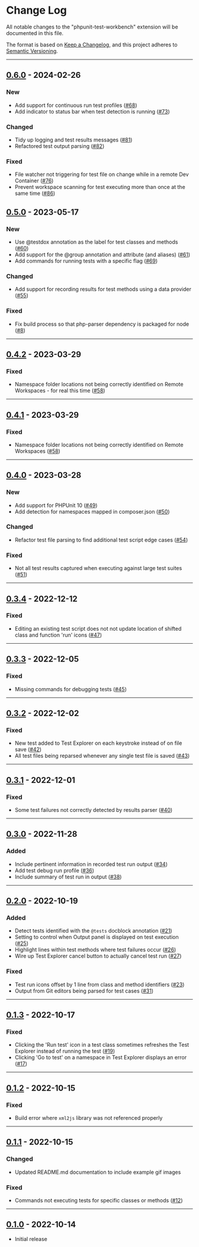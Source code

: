 # Change Log

All notable changes to the "phpunit-test-workbench" extension will be documented in this file.

The format is based on [Keep a Changelog](https://keepachangelog.com/en/1.0.0/),
and this project adheres to [Semantic Versioning](https://semver.org/spec/v2.0.0.html).

---

## [0.6.0] - 2024-02-26
### New
- Add support for continuous run test profiles ([#68](https://github.com/chiefmyron/phpunit-test-workbench/issues/68))
- Add indicator to status bar when test detection is running ([#73](https://github.com/chiefmyron/phpunit-test-workbench/issues/73))

### Changed
- Tidy up logging and test results messages ([#81](https://github.com/chiefmyron/phpunit-test-workbench/issues/81))
- Refactored test output parsing ([#82](https://github.com/chiefmyron/phpunit-test-workbench/issues/82))

### Fixed
- File watcher not triggering for test file on change while in a remote Dev Container ([#76](https://github.com/chiefmyron/phpunit-test-workbench/issues/76))
- Prevent workspace scanning for test executing more than once at the same time ([#86](https://github.com/chiefmyron/phpunit-test-workbench/issues/86))

## [0.5.0] - 2023-05-17
### New
- Use @testdox annotation as the label for test classes and methods ([#60](https://github.com/chiefmyron/phpunit-test-workbench/issues/60))
- Add support for the @group annotation and attribute (and aliases) ([#61](https://github.com/chiefmyron/phpunit-test-workbench/issues/61))
- Add commands for running tests with a specific flag ([#69](https://github.com/chiefmyron/phpunit-test-workbench/issues/69))

### Changed
- Add support for recording results for test methods using a data provider ([#55](https://github.com/chiefmyron/phpunit-test-workbench/issues/55))

### Fixed
- Fix build process so that php-parser dependency is packaged for node ([#8](https://github.com/chiefmyron/phpunit-test-workbench/issues/8))

---

## [0.4.2] - 2023-03-29
### Fixed
- Namespace folder locations not being correctly identified on Remote Workspaces - for real this time ([#58](https://github.com/chiefmyron/phpunit-test-workbench/issues/58))

---

## [0.4.1] - 2023-03-29
### Fixed
- Namespace folder locations not being correctly identified on Remote Workspaces ([#58](https://github.com/chiefmyron/phpunit-test-workbench/issues/58))

---

## [0.4.0] - 2023-03-28
### New
- Add support for PHPUnit 10 ([#49](https://github.com/chiefmyron/phpunit-test-workbench/issues/49))
- Add detection for namespaces mapped in composer.json ([#50](https://github.com/chiefmyron/phpunit-test-workbench/issues/50))

### Changed
- Refactor test file parsing to find additional test script edge cases ([#54](https://github.com/chiefmyron/phpunit-test-workbench/issues/54))

### Fixed
- Not all test results captured when executing against large test suites ([#51](https://github.com/chiefmyron/phpunit-test-workbench/issues/51))

---

## [0.3.4] - 2022-12-12
### Fixed
- Editing an existing test script does not not update location of shifted class and function 'run' icons ([#47](https://github.com/chiefmyron/phpunit-test-workbench/issues/47))

---

## [0.3.3] - 2022-12-05
### Fixed
- Missing commands for debugging tests ([#45](https://github.com/chiefmyron/phpunit-test-workbench/issues/45))

---

## [0.3.2] - 2022-12-02
### Fixed
- New test added to Test Explorer on each keystroke instead of on file save ([#42](https://github.com/chiefmyron/phpunit-test-workbench/issues/42))
- All test files being reparsed whenever any single test file is saved ([#43](https://github.com/chiefmyron/phpunit-test-workbench/issues/43))

---

## [0.3.1] - 2022-12-01
### Fixed
- Some test failures not correctly detected by results parser ([#40](https://github.com/chiefmyron/phpunit-test-workbench/issues/40))

---

## [0.3.0] - 2022-11-28
### Added
- Include pertinent information in recorded test run output ([#34](https://github.com/chiefmyron/phpunit-test-workbench/issues/34))
- Add test debug run profile ([#36](https://github.com/chiefmyron/phpunit-test-workbench/issues/36))
- Include summary of test run in output ([#38](https://github.com/chiefmyron/phpunit-test-workbench/issues/38))

---

## [0.2.0] - 2022-10-19
### Added
- Detect tests identified with the `@tests` docblock annotation ([#21](https://github.com/chiefmyron/phpunit-test-workbench/issues/21))
- Setting to control when Output panel is displayed on test execution ([#25](https://github.com/chiefmyron/phpunit-test-workbench/issues/25))
- Highlight lines within test methods where test failures occur ([#26](https://github.com/chiefmyron/phpunit-test-workbench/issues/26))
- Wire up Test Explorer cancel button to actually cancel test run ([#27](https://github.com/chiefmyron/phpunit-test-workbench/issues/27))

### Fixed
- Test run icons offset by 1 line from class and method identifiers ([#23](https://github.com/chiefmyron/phpunit-test-workbench/issues/23))
- Output from Git editors being parsed for test cases ([#31](https://github.com/chiefmyron/phpunit-test-workbench/issues/31))

---

## [0.1.3] - 2022-10-17
### Fixed
- Clicking the 'Run test' icon in a test class sometimes refreshes the Test Explorer instead of running the test ([#19](https://github.com/chiefmyron/phpunit-test-workbench/issues/19))
- Clicking 'Go to test' on a namespace in Test Explorer displays an error ([#17](https://github.com/chiefmyron/phpunit-test-workbench/issues/17))

---

## [0.1.2] - 2022-10-15
### Fixed
- Build error where `xml2js` library was not referenced properly

---

## [0.1.1] - 2022-10-15
### Changed
- Updated README.md documentation to include example gif images

### Fixed
- Commands not executing tests for specific classes or methods ([#12](https://github.com/chiefmyron/phpunit-test-workbench/issues/12))

---

## [0.1.0] - 2022-10-14
- Initial release

[0.6.0]: https://github.com/chiefmyron/phpunit-test-workbench/compare/v0.5.0...v0.6.0
[0.5.0]: https://github.com/chiefmyron/phpunit-test-workbench/compare/v0.4.2...v0.5.0
[0.4.2]: https://github.com/chiefmyron/phpunit-test-workbench/compare/v0.4.1...v0.4.2
[0.4.1]: https://github.com/chiefmyron/phpunit-test-workbench/compare/v0.4.0...v0.4.1
[0.4.0]: https://github.com/chiefmyron/phpunit-test-workbench/compare/v0.3.4...v0.4.0
[0.3.4]: https://github.com/chiefmyron/phpunit-test-workbench/compare/v0.3.3...v0.3.4
[0.3.3]: https://github.com/chiefmyron/phpunit-test-workbench/compare/v0.3.2...v0.3.3
[0.3.2]: https://github.com/chiefmyron/phpunit-test-workbench/compare/v0.3.1...v0.3.2
[0.3.1]: https://github.com/chiefmyron/phpunit-test-workbench/compare/v0.3.0...v0.3.1
[0.3.0]: https://github.com/chiefmyron/phpunit-test-workbench/compare/v0.2.0...v0.3.0
[0.2.0]: https://github.com/chiefmyron/phpunit-test-workbench/compare/v0.1.3...v0.2.0
[0.1.3]: https://github.com/chiefmyron/phpunit-test-workbench/compare/v0.1.2...v0.1.3
[0.1.2]: https://github.com/chiefmyron/phpunit-test-workbench/compare/v0.1.1...v0.1.2
[0.1.1]: https://github.com/chiefmyron/phpunit-test-workbench/compare/v0.1.0...v0.1.1
[0.1.0]: https://github.com/chiefmyron/phpunit-test-workbench/releases/tag/v0.1.0